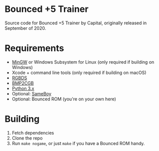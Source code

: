 # Bounced +5 Trainer
Source code for Bounced +5 Trainer by Capital, originally released in September of 2020.

# Requirements
- [MinGW](http://mingw.org/) or Windows Subsystem for Linux (only required if building on Windows)
- Xcode + command line tools (only required if building on macOS)
- [RGBDS](https://github.com/gbdev/rgbds)
- [BMP2CGB](https://github.com/gitendo/bmp2cgb)
- [Python 3.x](https://www.python.org/)
- Optional: [SameBoy](https://github.com/LIJI32/SameBoy)
- Optional: Bounced ROM (you're on your own here)

# Building
1. Fetch dependencies
2. Clone the repo
3. Run `make nogame`, or just `make` if you have a Bounced ROM handy.
